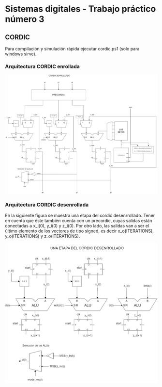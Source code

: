 # Sistemas digitales - Trabajo práctico número 3
## CORDIC

Para compilación y simulación rápida ejecutar cordic.ps1 (solo para windows sirve).

### Arquitectura CORDIC enrollada
![CORDIC Rolled](Doc/cordic_rolled.png)

### Arquitectura CORDIC desenrollada
En la siguiente figura se muestra una etapa del cordic desenrrollado. Tener en cuenta que éste también cuenta con un precordic, cuyas salidas están conectadas a x_i(0), y_i(0) y z_i(0). Por otro lado, las salidas van a ser el último elemento de los vectores de tipo signed, es decir x_o(ITERATIONS), y_o(ITERATIONS) y z_o(ITERATIONS).

![CORDIC Unrolled](Doc/cordic_unrolled.png)